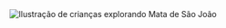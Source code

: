 <div class="illustration">
                    <img src="https://example.com/city-kids.jpg" alt="Ilustração de crianças explorando Mata de São João">
                </div>